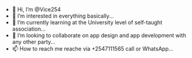 - 👋 Hi, I’m @Vice254
- 👀 I’m interested in everything basically...
- 🌱 I’m currently learning at the University level of self-taught association...
- 💞️ I’m looking to collaborate on app design and app development with any other party...
- 📫 How to reach me reache via +2547111565 call or WhatsApp...

<!---
Vice254/Vice254 is a ✨ special ✨ repository because its `README.md` (this file) appears on your GitHub profile.
You can click the Preview link to take a look at your changes.
--->
